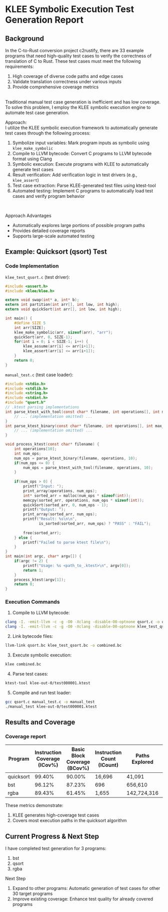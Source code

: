 # KLEE Symbolic Execution Test Generation Report
## Background

In the C-to-Rust conversion project c2rustify, there are 33 example programs that need high-quality test cases to verify the correctness of translation of C to Rust. These test cases must meet the following requirements:
1.	High coverage of diverse code paths and edge cases
2.	Validate translation correctness under various inputs
3.	Provide comprehensive coverage metrics
<br>
Traditional manual test case generation is inefficient and has low coverage. To solve this problem, I employ the KLEE symbolic execution engine to automate test case generation.


Approach:<br>
I utilize the KLEE symbolic execution framework to automatically generate test cases through the following process:
1.	Symbolize input variables: Mark program inputs as symbolic using `klee_make_symbolic`
2.	Compile to LLVM bytecode: Convert C programs to LLVM bytecode format using Clang
3.	Symbolic execution: Execute programs with KLEE to automatically generate test cases
4.	Result verification: Add verification logic in test drivers (e.g., `klee_assert`)
5.	Test case extraction: Parse KLEE-generated test files using ktest-tool
6.	Automated testing: Implement C programs to automatically load test cases and verify program behavior
<br>


Approach Advantages<br>
- Automatically explores large portions of possible program paths
- Provides detailed coverage reports
- Supports large-scale automated testing

## Example: Quicksort (qsort) Test

### Code Implementation
`klee_test_qsort.c` (test driver):
```c
#include <assert.h>
#include <klee/klee.h>

extern void swap(int* a, int* b);
extern int partition(int arr[], int low, int high);
extern void quickSort(int arr[], int low, int high);

int main() {
    #define SIZE 5
    int arr[SIZE];
    klee_make_symbolic(arr, sizeof(arr), "arr");
    quickSort(arr, 0, SIZE-1);
    for(int i = 0; i < SIZE-1; i++) {
        klee_assume(arr[i] <= arr[i+1]);
        klee_assert(arr[i] <= arr[i+1]);
    }
    return 0;
}
```

`manual_test.c` (test case loader):

```c
#include <stdio.h>
#include <stdlib.h>
#include <string.h>
#include <stdint.h>
#include "qsort.h"
// .ktest parsing implementations
int parse_ktest_with_tool(const char* filename, int operations[], int max_ops) {
    // ... (implementation omitted) ...
}
int parse_ktest_binary(const char* filename, int operations[], int max_ops) {
    // ... (implementation omitted) ...
}

void process_ktest(const char* filename) {
    int operations[10];
    int num_ops;
    num_ops = parse_ktest_binary(filename, operations, 10);
    if(num_ops <= 0) {
        num_ops = parse_ktest_with_tool(filename, operations, 10);
    }
    
    if(num_ops > 0) {
        printf("Input: ");
        print_array(operations, num_ops);
        int* sorted_arr = malloc(num_ops * sizeof(int));
        memcpy(sorted_arr, operations, num_ops * sizeof(int));
        quickSort(sorted_arr, 0, num_ops - 1);
        printf("Output: ");
        print_array(sorted_arr, num_ops);
        printf("Result: %s\n\n", 
               is_sorted(sorted_arr, num_ops) ? "PASS" : "FAIL");
        
        free(sorted_arr);
    } else {
        printf("Failed to parse ktest file\n");
    }
}
int main(int argc, char* argv[]) {
    if(argc != 2) {
        printf("Usage: %s <path_to_.ktest>\n", argv[0]);
        return 1;
    }
    process_ktest(argv[1]);
    return 0;
}
```
### Execution Commands

1.	Compile to LLVM bytecode:
```bash
clang -I. -emit-llvm -c -g -O0 -Xclang -disable-O0-optnone qsort.c -o qsort.bc
clang -I. -emit-llvm -c -g -O0 -Xclang -disable-O0-optnone klee_test_qsort.c -o klee_test_qsort.bc
```
2.	Link bytecode files:
```bash
llvm-link qsort.bc klee_test_qsort.bc -o combined.bc
```
3.	Execute symbolic execution:
```bash
klee combined.bc
```
4.	Parse test cases:
```bash
ktest-tool klee-out-0/test000001.ktest
```
5.	Compile and run test loader:
```bash
gcc qsort.c manual_test.c -o manual_test
./manual_test klee-out-0/test000001.ktest
```

## Results and Coverage

### Coverage report

| Program   | Instruction Coverage (ICov%) | Basic Block Coverage (BCov%) | Instruction Count (ICount) | Paths Explored | Execution Time (s) |
|-----------|-------------------------------|------------------------------|----------------------------|----------------|--------------------|
| quicksort | 99.40%                        | 90.00%                       | 16,696                     | 41,091         | 4.52               |
| bst       | 96.12%                        | 87.23%                       | 696                        | 656,610        | 43.60              |
| rgba      | 89.43%                        | 61.45%                       | 1,655                      | 142,724,316    | 92.17              |


These metrics demonstrate:
1.	KLEE generates high-coverage test cases
2.	Covers most execution paths in the quicksort algorithm

## Current Progress & Next Step

I have completed test generation for 3 programs:
1.	bst
2.	qsort
3.	rgba 

Next Step
1.	Expand to other programs: Automatic generation of test cases for other 30 target programs 
2.	Improve existing coverage: Enhance test quality for already covered programs

